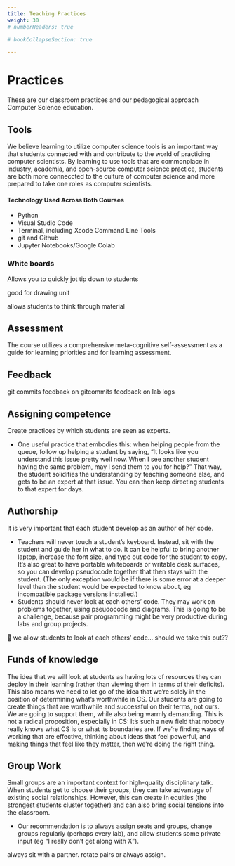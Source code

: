 ```yaml
---
title: Teaching Practices
weight: 30
# numberHeaders: true

# bookCollapseSection: true

---
```


# Practices

These are our classroom practices and our pedagogical approach Computer Science education.

## Tools

We believe learning to utilize computer science tools is an important way that students
connected with and contribute to the world of practicing computer scientists. By learning
to use tools that are commonplace in industry, academia, and open-source computer science
practice, students are both more conneccted to the culture of computer science and more
prepared to take one roles as computer scientists.

#### Technology Used Across Both Courses
- Python
- Visual Studio Code
- Terminal, including Xcode Command Line Tools
- git and Github
- Jupyter Notebooks/Google Colab

### White boards

Allows you to quickly jot tip down to students

good for drawing unit 

allows students to think through material 

## Assessment
The course utilizes a comprehensive meta-cognitive self-assessment as a guide for learning priorities and for learning assessment.

## Feedback

git commits 
feedback on gitcommits
feedback on lab logs

## Assigning competence

Create practices by which students are seen as experts.  
- One useful practice that embodies this: when helping people from the queue, follow up helping a student by saying, “It looks like you understand this issue pretty well now. When I see another student having the same problem, may I send them to you for help?” That way, the student solidifies the understanding by teaching someone else, and gets to be an expert at that issue. You can then keep directing students to that expert for days.  


## Authorship

It is very important that each student develop as an author of her code.  
- Teachers will never touch a student’s keyboard. Instead, sit with the student and guide her in what to do. It can be helpful to bring another laptop, increase the font size, and type out code for the student to copy. It’s also great to have portable whiteboards or writable desk surfaces, so you can develop pseudocode together that then stays with the student. (The only exception would be if there is some error at a deeper level than the student would be expected to know about, eg incompatible package versions installed.)  
- Students should never look at each others’ code. They may work on problems together, using pseudocode and diagrams. This is going to be a challenge, because pair programming might be very productive during labs and group projects.  

🚨 we allow students to look at each others' code... should we take this out?? 

## Funds of knowledge

The idea that we will look at students as having lots of resources they can deploy in their learning (rather than viewing them in terms of their deficits). This also means we need to let go of the idea that we’re solely in the position of determining what’s worthwhile in CS. Our students are going to create things that are worthwhile and successful on their terms, not ours. We are going to support them, while also being warmly demanding. This is not a radical proposition, especially in CS: It’s such a new field that nobody really knows what CS is or what its boundaries are. If we’re finding ways of working that are effective, thinking about ideas that feel powerful, and making things that feel like they matter, then we’re doing the right thing.  

## Group Work

Small groups are an important context for high-quality disciplinary talk. When students get to choose their groups, they can take advantage of existing social relationships. However, this can create in equities (the strongest students cluster together) and can also bring social tensions into the classroom.
- Our recommendation is to always assign seats and groups, change groups regularly (perhaps every lab), and allow students some private input (eg “I really don’t get along with X”).


always sit with a partner. rotate pairs or always assign. 